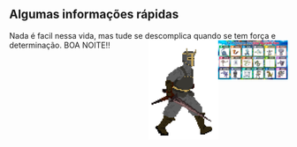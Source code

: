 <h2> Algumas informações rápidas</h2>

Nada é facil nessa vida, mas tude se descomplica quando se tem força e determinação. BOA NOITE!!
<img align="right" src=./favoritos.jfif alt="SE VOCE N CONCORDA SAI FORA" width=25% height=25%/>
<img align="right" src=./walk.gif alt="teste" width=25% height=25%/>

